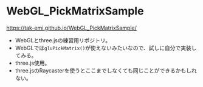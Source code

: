 # WebGL_PickMatrixSample

https://tak-emi.github.io/WebGL_PickMatrixSample/

- WebGLとthree.jsの練習用リポジトリ。
- WebGLでは`gluPickMatrix()`が使えないみたいなので、試しに自分で実装してみる。
- three.js使用。
- three.jsのRaycasterを使うとここまでしなくても同じことができるかもしれない。


